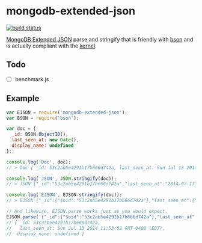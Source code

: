 # mongodb-extended-json

[![build status](https://secure.travis-ci.org/imlucas/mongodb-extended-json.png)](http://travis-ci.org/imlucas/mongodb-extended-json)

[MongoDB Extended JSON](http://docs.mongodb.org/manual/reference/mongodb-extended-json/)
parse and stringify that is friendly with [bson](http://github.com/mongodb/js-bson)
and is actually compliant with the [kernel](https://github.com/mongodb/mongo/blob/master/src/mongo/db/json.cpp).

## Todo

- [ ] benchmark.js

## Example

```javascript
var EJSON = require('mongodb-extended-json');
var BSON = require('bson');

var doc = {
  _id: BSON.ObjectID(),
  last_seen_at: new Date(),
  display_name: undefined
};

console.log('Doc', doc);
// > Doc { _id: 53c2ab5e4291b17b666d742a, last_seen_at: Sun Jul 13 2014 11:53:02 GMT-0400 (EDT), display_name: undefined }

console.log('JSON', JSON.stringify(doc));
// > JSON {"_id":"53c2ab5e4291b17b666d742a","last_seen_at":"2014-07-13T15:53:02.008Z"}

console.log('EJSON', EJSON.stringify(doc));
// > EJSON {"_id":{"$oid":"53c2ab5e4291b17b666d742a"},"last_seen_at":{"$date":1405266782008},"display_name":{"$undefined":true}}

// And likewise, EJSON.parse works just as you would expect.
EJSON.parse('{"_id":{"$oid":"53c2ab5e4291b17b666d742a"},"last_seen_at":{"$date":1405266782008},"display_name":{"$undefined":true}}');
// { _id: 53c2ab5e4291b17b666d742a,
//   last_seen_at: Sun Jul 13 2014 11:53:02 GMT-0400 (EDT),
//  display_name: undefined }
```
